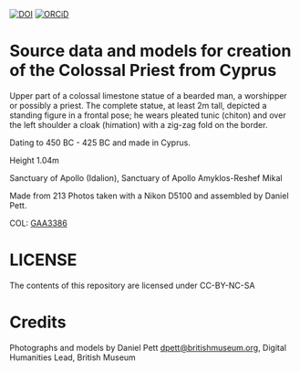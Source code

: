 [![DOI](https://zenodo.org/badge/82607834.svg)](https://zenodo.org/badge/latestdoi/82607834)
[![ORCiD](https://img.shields.io/badge/ORCiD-0000--0002--0246--2335-green.svg)](http://orcid.org/0000-0002-0246-2335)

# Source data and models for creation of the Colossal Priest from Cyprus

Upper part of a colossal limestone statue of a bearded man, a worshipper or possibly a priest. The complete statue, at least 2m tall, depicted a standing figure in a frontal pose; he wears pleated tunic (chiton) and over the left shoulder a cloak (himation) with a zig-zag fold on the border.

Dating to 450 BC - 425 BC and made in Cyprus.

Height 1.04m 

Sanctuary of Apollo (Idalion), Sanctuary of Apollo Amyklos-Reshef Mikal

Made from 213 Photos taken with a Nikon D5100 and assembled by Daniel Pett.

COL: [GAA3386](http://www.britishmuseum.org/research/collection_online/collection_object_details.aspx?partId=1&objectId=464246)

# LICENSE
The contents of this repository are licensed under CC-BY-NC-SA

# Credits
Photographs and models by Daniel Pett <dpett@britishmuseum.org>, Digital Humanities Lead, British Museum
